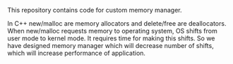 This repository contains code for custom memory manager. 

  In C++ new/malloc are memory allocators and delete/free are deallocators. When new/malloc requests memory to operating system, OS shifts from
user mode to kernel mode. It requires time for making this shifts. So we have designed memory manager which will decrease
number of shifts, which will increase performance of application.
